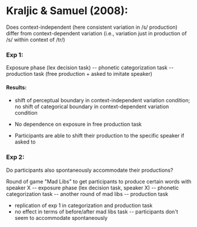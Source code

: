 # Kraljic & Samuel (2008):

Does context-independent (here consistent variation in /s/ production) differ from context-dependent variation (i.e., variation just in production of /s/ within context of /tr/) 

### Exp 1:

Exposure phase (lex decision task) -- phonetic categorization task -- production task (free production + asked to imitate speaker)

#### Results: 
* shift of perceptual boundary in context-independent variation condition; no shift of categorical boundary in context-dependent variation condition

* No dependence on exposure in free production task

* Participants are able to shift their production to the specific speaker if asked to

### Exp 2:

Do participants also spontaneously accommodate their productions?

Round of game "Mad Libs" to get participants to produce certain words with speaker X -- exposure phase (lex decision task, speaker X) -- phonetic categorization task -- another round of mad libs -- production task 

* replication of exp 1 in categorization and production task
* no effect in terms of before/after mad libs task -- participants don't seem to accommodate spontaneously



